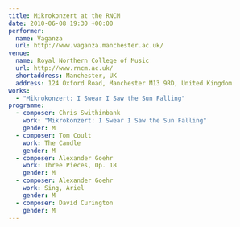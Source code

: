 ```yaml
---
title: Mikrokonzert at the RNCM
date: 2010-06-08 19:30 +00:00
performer:
  name: Vaganza
  url: http://www.vaganza.manchester.ac.uk/
venue:
  name: Royal Northern College of Music
  url: http://www.rncm.ac.uk/
  shortaddress: Manchester, UK
  address: 124 Oxford Road, Manchester M13 9RD, United Kingdom
works:
  - "Mikrokonzert: I Swear I Saw the Sun Falling"
programme:
  - composer: Chris Swithinbank
    work: "Mikrokonzert: I Swear I Saw the Sun Falling"
    gender: M
  - composer: Tom Coult
    work: The Candle
    gender: M
  - composer: Alexander Goehr
    work: Three Pieces, Op. 18
    gender: M
  - composer: Alexander Goehr
    work: Sing, Ariel
    gender: M
  - composer: David Curington
    gender: M
---
```

